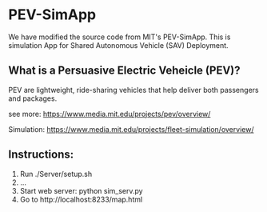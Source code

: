 # PEV-SimApp
We have modified the source code from MIT's PEV-SimApp. This is simulation App for Shared Autonomous Vehicle (SAV) Deployment.


## What is a Persuasive Electric Veheicle (PEV)?
PEV are lightweight, ride-sharing vehicles that help deliver both passengers and packages.

see more: https://www.media.mit.edu/projects/pev/overview/

Simulation: https://www.media.mit.edu/projects/fleet-simulation/overview/

## Instructions:

1. Run ./Server/setup.sh
2. ...
3. Start web server: python sim_serv.py
5. Go to http://localhost:8233/map.html
